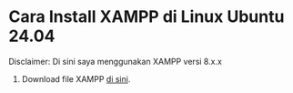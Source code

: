 # Cara Install XAMPP di Linux Ubuntu 24.04

Disclaimer: Di sini saya menggunakan XAMPP versi 8.x.x

1. Download file XAMPP [di sini](https://www.apachefriends.org/download.html). 
